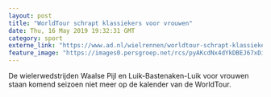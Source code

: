 ```yaml
---
layout: post
title: "WorldTour schrapt klassiekers voor vrouwen"
date: Thu, 16 May 2019 19:32:31 GMT
category: sport
externe_link: "https://www.ad.nl/wielrennen/worldtour-schrapt-klassiekers-voor-vrouwen~a1e25d11/"
feature_image: "https://images0.persgroep.net/rcs/pyAKcdNx4dYkDBEJ67xDiXGW47w/diocontent/146483655/_fitwidth/400/?appId=21791a8992982cd8da851550a453bd7f&quality=0.7"
---
```


De wielerwedstrijden Waalse Pijl en Luik-Bastenaken-Luik voor vrouwen staan komend seizoen niet meer op de kalender van de WorldTour.
